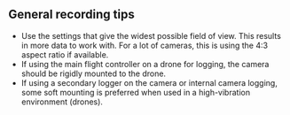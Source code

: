
## General recording tips
* Use the settings that give the widest possible field of view. This results in more data to work with. For a lot of cameras, this is using the 4:3 aspect ratio if available.
* If using the main flight controller on a drone for logging, the camera should be rigidly mounted to the drone.
* If using a secondary logger on the camera or internal camera logging, some soft mounting is preferred when used in a high-vibration environment (drones).